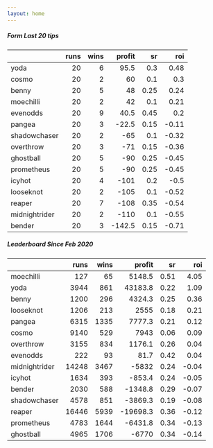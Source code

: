 ```yaml
---   
layout: home   
---   
```



##### Form Last 20 tips   

|               |   runs |   wins |   profit |   sr |   roi |
|:--------------|-------:|-------:|---------:|-----:|------:|
| yoda          |     20 |      6 |     95.5 | 0.3  |  0.48 |
| cosmo         |     20 |      2 |     60   | 0.1  |  0.3  |
| benny         |     20 |      5 |     48   | 0.25 |  0.24 |
| moechilli     |     20 |      2 |     42   | 0.1  |  0.21 |
| evenodds      |     20 |      9 |     40.5 | 0.45 |  0.2  |
| pangea        |     20 |      3 |    -22.5 | 0.15 | -0.11 |
| shadowchaser  |     20 |      2 |    -65   | 0.1  | -0.32 |
| overthrow     |     20 |      3 |    -71   | 0.15 | -0.36 |
| ghostball     |     20 |      5 |    -90   | 0.25 | -0.45 |
| prometheus    |     20 |      5 |    -90   | 0.25 | -0.45 |
| icyhot        |     20 |      4 |   -101   | 0.2  | -0.5  |
| looseknot     |     20 |      2 |   -105   | 0.1  | -0.52 |
| reaper        |     20 |      7 |   -108   | 0.35 | -0.54 |
| midnightrider |     20 |      2 |   -110   | 0.1  | -0.55 |
| bender        |     20 |      3 |   -142.5 | 0.15 | -0.71 |

##### Leaderboard Since Feb 2020   

|               |   runs |   wins |   profit |   sr |   roi |
|:--------------|-------:|-------:|---------:|-----:|------:|
| moechilli     |    127 |     65 |   5148.5 | 0.51 |  4.05 |
| yoda          |   3944 |    861 |  43183.8 | 0.22 |  1.09 |
| benny         |   1200 |    296 |   4324.3 | 0.25 |  0.36 |
| looseknot     |   1206 |    213 |   2555   | 0.18 |  0.21 |
| pangea        |   6315 |   1335 |   7777.3 | 0.21 |  0.12 |
| cosmo         |   9140 |    529 |   7943   | 0.06 |  0.09 |
| overthrow     |   3155 |    834 |   1176.1 | 0.26 |  0.04 |
| evenodds      |    222 |     93 |     81.7 | 0.42 |  0.04 |
| midnightrider |  14248 |   3467 |  -5832   | 0.24 | -0.04 |
| icyhot        |   1634 |    393 |   -853.4 | 0.24 | -0.05 |
| bender        |   2030 |    588 |  -1348.8 | 0.29 | -0.07 |
| shadowchaser  |   4578 |    851 |  -3869.3 | 0.19 | -0.08 |
| reaper        |  16446 |   5939 | -19698.3 | 0.36 | -0.12 |
| prometheus    |   4783 |   1644 |  -6431.8 | 0.34 | -0.13 |
| ghostball     |   4965 |   1706 |  -6770   | 0.34 | -0.14 |